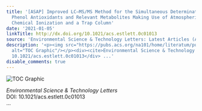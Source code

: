 ```yaml
---
title: '[ASAP] Improved LC–MS/MS Method for the Simultaneous Determination of Synthetic
  Phenol Antioxidants and Relevant Metabolites Making Use of Atmospheric Pressure
  Chemical Ionization and a Trap Column'
date: '2021-01-05'
linkTitle: http://dx.doi.org/10.1021/acs.estlett.0c01013
source: 'Environmental Science & Technology Letters: Latest Articles (ACS Publications)'
description: '<p><img src="https://pubs.acs.org/na101/home/literatum/publisher/achs/journals/content/estlcu/0/estlcu.ahead-of-print/acs.estlett.0c01013/20210105/images/medium/ez0c01013_0003.gif"
  alt="TOC Graphic"/></p><div><cite>Environmental Science & Technology Letters</cite></div><div>DOI:
  10.1021/acs.estlett.0c01013</div> ...'
disable_comments: true
---
```

<p><img src="https://pubs.acs.org/na101/home/literatum/publisher/achs/journals/content/estlcu/0/estlcu.ahead-of-print/acs.estlett.0c01013/20210105/images/medium/ez0c01013_0003.gif" alt="TOC Graphic"/></p><div><cite>Environmental Science & Technology Letters</cite></div><div>DOI: 10.1021/acs.estlett.0c01013</div> ...